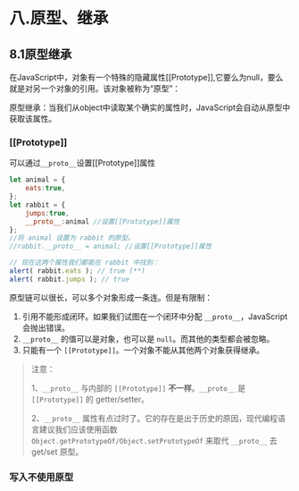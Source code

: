# 八.原型、继承

## 8.1原型继承

在JavaScript中，对象有一个特殊的隐藏属性[[Prototype]],它要么为null，要么就是对另一个对象的引用。该对象被称为“原型”：

原型继承：当我们从object中读取某个确实的属性时，JavaScript会自动从原型中获取该属性。

### [[Prototype]]

可以通过`__proto__`设置[[Prototype]]属性

```javascript
let animal = {
    eats:true,
};
let rabbit = {
    jumps:true,
    __proto__:animal //设置[[Prototype]]属性
};
//将 animal 设置为 rabbit 的原型。
//rabbit.__proto__ = animal; //设置[[Prototype]]属性

// 现在这两个属性我们都能在 rabbit 中找到：
alert( rabbit.eats ); // true (**)
alert( rabbit.jumps ); // true
```

原型链可以很长，可以多个对象形成一条连。但是有限制：

1. 引用不能形成闭环。如果我们试图在一个闭环中分配 `__proto__`，JavaScript 会抛出错误。
2. `__proto__` 的值可以是对象，也可以是 `null`。而其他的类型都会被忽略。
3. 只能有一个 `[[Prototype]]`。一个对象不能从其他两个对象获得继承。

> 注意：
>
> 1、`__proto__` 与内部的 `[[Prototype]]` **不一样**。`__proto__` 是 `[[Prototype]]` 的 getter/setter。
>
> 2、`__proto__` 属性有点过时了。它的存在是出于历史的原因，现代编程语言建议我们应该使用函数 `Object.getPrototypeOf/Object.setPrototypeOf` 来取代 `__proto__` 去 get/set 原型。

### 写入不使用原型

